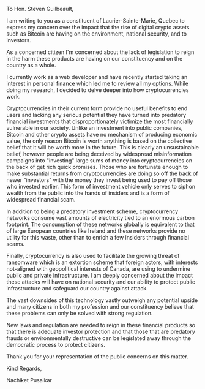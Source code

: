 To Hon. Steven Guilbeault,

I am writing to you as a constituent of Laurier-Sainte-Marie, Quebec to express my concern over the impact that the rise of digital crypto assets such as Bitcoin are having on the environment, national security, and to investors.

As a concerned citizen I'm concerned about the lack of legislation to reign in the harm these products are having on our constituency and on the country as a whole.

I currently work as a web developer and have recently started taking an interest in personal finance which led me to review all my options. While doing my research, I decided to delve deeper into how cryptocurrencies work.

Cryptocurrencies in their current form provide no useful benefits to end users and lacking any serious potential they have turned into predatory financial investments that disproportionately victimize the most financially vulnerable in our society.
Unlike an investment into public companies, Bitcoin and other crypto assets have no mechanism of producing economic value, the only reason Bitcoin is worth anything is based on the collective belief that it will be worth more in the future. This is clearly an unsustainable belief, however people are being deceived by widespread misinformation campaigns into "investing" large sums of money into cryptocurrencies on the back of get rich quick promises. Those who are fortunate enough to make substantial returns from cryptocurrencies are doing so off the back of newer "investors" with the money they invest being used to pay off those who invested earlier. This form of investment vehicle only serves to siphon wealth from the public into the hands of insiders and is a form of widespread financial scam.

In addition to being a predatory investment scheme, cryptocurrency networks consume vast amounts of electricity tied to an enormous carbon footprint. The consumption of these networks globally is equivalent to that of large European countries like Ireland and these networks provide no utility for this waste, other than to enrich a few insiders through financial scams.

Finally, cryptocurrency is also used to facilitate the growing threat of ransomware which is an extortion scheme that foreign actors, with interests not-aligned with geopolitical interests of Canada, are using to undermine public and private infrastructure. I am deeply concerned about the impact these attacks will have on national security and our ability to protect public infrastructure and safeguard our country against attack.

The vast downsides of this technology vastly outweigh any potential upside and many citizens in both my profession and our constituency believe that these problems can only be solved with strong regulation.

New laws and regulation are needed to reign in these financial products so that there is adequate investor protection and that those that are predatory frauds or environmentally destructive can be legislated away through the democratic process to protect citizens.

Thank you for your representation of the public concerns on this matter.

Kind Regards,
 
Nachiket Pusalkar

